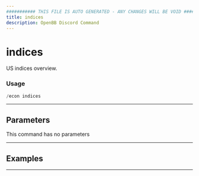 ```yaml
---
########### THIS FILE IS AUTO GENERATED - ANY CHANGES WILL BE VOID ###########
title: indices
description: OpenBB Discord Command
---
```


# indices

US indices overview.

### Usage

```python wordwrap
/econ indices
```

---

## Parameters

This command has no parameters



---

## Examples


---

